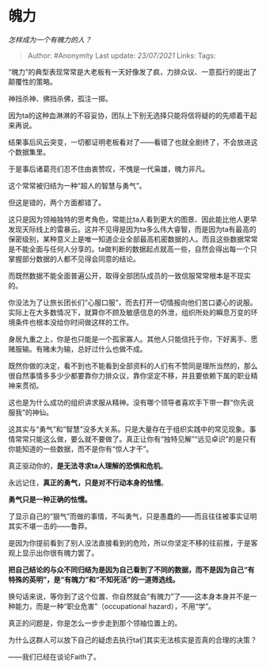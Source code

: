 # 魄力
*怎样成为一个有魄力的人？*

> Author: #Anonymity
Last update: *23/07/2021* 
Links:
Tags: 



“魄力”的典型表现常常是大老板有一天好像发了疯，力排众议、一意孤行的提出了颠覆性的策略。

神挡杀神、佛挡杀佛，孤注一掷。

因为ta的这种血淋淋的不容妥协，团队上下别无选择只能将信将疑的的先顺着干起来再说。

结果事后风云突变，一切都证明老板看对了——看错了也就全剧终了，不会放进这个数据集里。

于是事后诸葛亮们忍不住由衷赞叹，不愧是一代枭雄，魄力非凡。

  


这个常常被归结为一种“超人的智慧与勇气”。

但这是错的，两个方面都错了。

这只是因为领袖独特的思考角色，常能比ta人看到更大的图景、因此能比他人更早发现天际线上的雷暴云。这并不见得是因为ta多么伟大睿智，而是因为ta有最高的保密级别，某种意义上是唯一知道企业全部最高机密数据的人。而且这些数据常常是不能全面与任何人分享的。ta做判断的数据起点就高一些，自然会得出每一个只掌握部分数据的人都不见得会同意的结论。

而既然数据不能全面普遍公开，取得全部团队成员的一致信服常常根本是不现实的。

你没法为了让旅长团长们“心服口服”，而去打开一切情报向他们苦口婆心的说服。实际上在大多数情况下，就算你不顾及敏感信息的外泄，组织所处的瞬息万变的环境条件也根本没给你时间做这样的工作。

身居九重之上，你是也只能是一个孤家寡人。其他人只能信托于你，下好离手、愿赌服输。有赌未为输，总好过什么也做不成。

既然你做的决定，看不到也不能看到全部资料的人们有不赞同是理所当然的，那么很自然事情多多少少都要靠你力排众议，靠你坚定不移，并且要依赖下属的职业精神来贯彻。

这也是为什么成功的组织讲求服从精神。没有哪个领导者喜欢手下带一群“你先说服我”的神仙。

这其实与“勇气”和“智慧”没多大关系。只是大量存在于组织实践中的常见现象。事情常常只能这么做，要么就不要做了。真正让你有“独特见解”“远见卓识”的是只有你能知道的一些数据，而不是你有“惊人才干”。

真正驱动你的，**是无法寻求ta人理解的恐惧和危机**。

永远记住，**真正的勇气，只是对不行动本身的怯懦**。

**勇气只是一种正确的怯懦。**

了显示自己的“狠气”而做的事情，不叫勇气，只是愚蠢的——而且往往被事实证明其实不堪一击的——鲁莽。

是因为你提前看到了别人没法直接看到的危险，所以你坚定不移的往前推，于是客观上显示出你很有魄力罢了。

**把自己结论的与众不同归结为是因为自己看到了不同的数据，而不是因为自己“有特殊的英明”，是“有魄力”和“不知死活”的一道筛选线。**

换句话来说，等你到了这个位置、你自然就会“有魄力”了——这本身本身并不是一种能力，而是一种“职业危害”（occupational hazard），不用“学”。

真正的问题是，你是怎么一步步走到那个领袖位置上的。

为什么这群人可以放下自己的疑虑去执行ta们其实无法核实是否真的合理的决策？

——我们已经在谈论Faith了。



